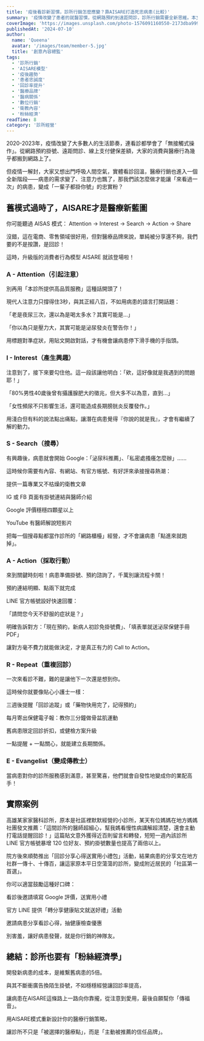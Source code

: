 ```yaml
---
title: '疫後看診新習慣，診所行銷怎麼應變？靠AISARE打造死忠病患(比較)'
summary: '疫情改變了患者的就醫習慣，從網路預約到遠距問診，診所行銷需要全新思維。本文介紹AISARE模式，幫助醫療品牌從引起注意到培養忠誠患者，建立長期的患者關係與品牌信任。'
coverImage: 'https://images.unsplash.com/photo-1576091160550-2173dba999ef?auto=format&fit=crop&w=1920'
publishedAt: '2024-07-10'
author:
  name: 'Queena'
  avatar: '/images/team/member-5.jpg'
  title: '創意內容總監'
tags:
  - '診所行銷'
  - 'AISARE模型'
  - '疫後趨勢'
  - '患者忠誠度'
  - '回診率提升'
  - '醫療品牌'
  - '醫病關係'
  - '數位行銷'
  - '衛教內容'
  - '粉絲經濟'
readTime: 8
category: '診所經營'
---
```


2020-2023年，疫情改變了大多數人的生活節奏，連看診都學會了「無接觸式操作」。從網路預約掛號、遠距問診、線上支付健保差額，大家的消費與醫療行為幾乎都搬到網路上了。

但疫情一解封，大家又想出門呼吸人間空氣，實體看診回溫，醫療行銷也進入一個全新階段——病患的需求變了、注意力也飄了，那我們該怎麼做才能讓「來看過一次」的病患，變成「一輩子都掛你號」的忠實粉？

## 舊模式過時了，AISARE才是醫療新藍圖

你可能聽過 AISAS 模式：
 Attention → Interest → Search → Action → Share

 沒錯，這在電商、零售領域很好用，但對醫療品牌來說，單純被分享還不夠，我們要的不是按讚，是回診！

這時，升級版的消費者行為模型 AISARE 就該登場啦！

### A - Attention（引起注意）

別再用「本診所提供高品質服務」這種話開頭了！

 現代人注意力只撐得住3秒，與其正經八百，不如用病患的語言打開話題：

「老是夜尿三次，還以為是喝太多水？其實可能是...」

 「你以為只是壓力大，其實可能是泌尿發炎在警告你！」

用標題對準症狀，用貼文開啟對話，才有機會讓病患停下滑手機的手指頭。

### I - Interest（產生興趣）

注意到了，接下來要勾住他。這一段該讓他明白：「欸，這好像就是我遇到的問題耶！」

「80%男性40歲後曾有攝護腺肥大的徵兆，但大多不以為意，直到...」

 「女性頻尿不只影響生活，還可能造成長期膀胱炎反覆發作。」

用淺白但有料的說法點出痛點，讓潛在病患覺得『你說的就是我』，才會有繼續了解的動力。

### S - Search（搜尋）

有興趣後，病患就會開始 Google：「泌尿科推薦」、「私密處搔癢怎麼辦」……

 這時候你需要有內容、有網站、有官方帳號、有好評來承接搜尋熱潮：

提供一篇專業又不枯燥的衛教文章


IG 或 FB 頁面有掛號連結與醫師介紹


Google 評價穩穩四顆星以上


YouTube 有醫師解說短影片


把每一個搜尋點都當作診所的「網路櫃檯」經營，才不會讓病患「點進來就跑掉」。

### A - Action（採取行動）

來到關鍵時刻啦！病患準備掛號、預約諮詢了，千萬別讓流程卡關！

預約連結明顯、點兩下就完成


LINE 官方帳號設好快速回覆：


 「請問您今天不舒服的症狀是？」



明確告訴對方：「現在預約，新病人初診免掛號費」、「填表單就送泌尿保健手冊PDF」


讓對方毫不費力就能做決定，才是真正有力的 Call to Action。

### R - Repeat（重複回診）

一次來看診不難，難的是讓他下一次還是想到你。

這時候你就要像貼心小護士一樣：

三週後提醒「回診追蹤」或「藥物快用完了，記得預約」


每月寄出保健電子報：教你三分鐘做骨盆肌運動


舊病患限定回診折扣，或健檢方案升級


一點提醒 + 一點關心，就能建立長期關係。

### E - Evangelist（變成傳教士）

當病患對你的診所服務感到滿意，甚至驚喜，他們就會自發性地變成你的業配高手！

## 實際案例

高雄某家家醫科診所，原本是社區裡默默經營的小診所，某天有位媽媽在地方媽媽社團發文推薦：「這間診所的醫師超細心，幫我媽看慢性病講解超清楚，還會主動打電話提醒回診！」這篇貼文意外獲得近百則留言和轉發，短短一週內該診所 LINE 官方帳號暴增 120 位好友、預約掛號數量也提高了兩倍以上。

院方後來順勢推出「回診分享心得送實用小禮包」活動，結果病患的分享文在地方社群一傳十、十傳百，讓這家原本平日空蕩蕩的診所，變成附近居民的「社區第一首選」。

你可以適當鼓勵這種好口碑：

看診後邀請填寫 Google 評價，送實用小禮


官方 LINE 提供「轉分享健康貼文就送好禮」活動


邀請病患分享看診心得，抽健康檢查優惠


別害羞，讓好病患發聲，就是你行銷的神隊友。

## 總結：診所也要有「粉絲經濟學」

開發新病患的成本，是維繫舊病患的5倍。

 與其不斷衝廣告換陌生掛號，不如穩穩經營讓回診率提高，

 讓病患在AISARE這條路上一路向你靠攏，從注意到愛用，最後自願幫你「傳福音」。

用AISARE模式重新設計你的醫療行銷策略，

 讓診所不只是「被選擇的醫療點」，而是「主動被推薦的信任品牌」。 